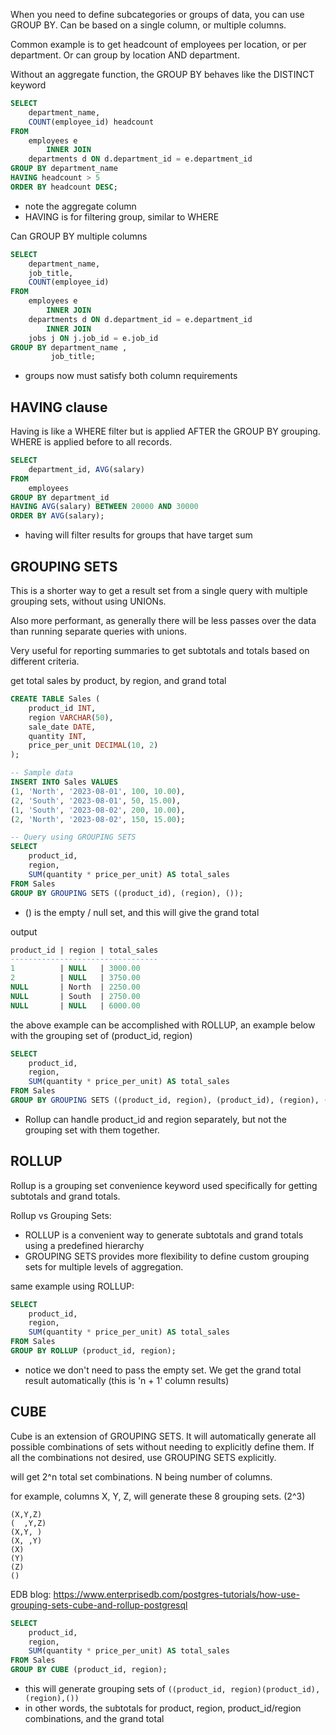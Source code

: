 When you need to define subcategories or groups of data, you can use GROUP BY. Can be based on a single column, or multiple columns. 

Common example is to get headcount of employees per location, or per department. Or can group by location AND department.

Without an aggregate function, the GROUP BY behaves like the DISTINCT keyword

```sql
SELECT 
    department_name,
    COUNT(employee_id) headcount
FROM
    employees e
        INNER JOIN
    departments d ON d.department_id = e.department_id
GROUP BY department_name
HAVING headcount > 5
ORDER BY headcount DESC;
```
- note the aggregate column
- HAVING is for filtering group, similar to WHERE

Can GROUP BY multiple columns
```sql
SELECT 
    department_name,
    job_title,
    COUNT(employee_id)
FROM
    employees e
        INNER JOIN
    departments d ON d.department_id = e.department_id
        INNER JOIN
    jobs j ON j.job_id = e.job_id
GROUP BY department_name , 
         job_title;
```
- groups now must satisfy both column requirements

## HAVING clause
Having is like a WHERE filter but is applied AFTER the GROUP BY grouping. WHERE is applied before to all records.

```sql
SELECT 
    department_id, AVG(salary)
FROM
    employees
GROUP BY department_id
HAVING AVG(salary) BETWEEN 20000 AND 30000
ORDER BY AVG(salary);
```
- having will filter results for groups that have target sum


## GROUPING SETS
This is a shorter way to get a result set from a single query with multiple grouping sets, without using UNIONs.

Also more performant, as generally there will be less passes over the data than running separate queries with unions.

Very useful for reporting summaries to get subtotals and totals based on different criteria.

get total sales by product, by region, and grand total

```sql
CREATE TABLE Sales (
    product_id INT,
    region VARCHAR(50),
    sale_date DATE,
    quantity INT,
    price_per_unit DECIMAL(10, 2)
);

-- Sample data
INSERT INTO Sales VALUES
(1, 'North', '2023-08-01', 100, 10.00),
(2, 'South', '2023-08-01', 50, 15.00),
(1, 'South', '2023-08-02', 200, 10.00),
(2, 'North', '2023-08-02', 150, 15.00);

-- Query using GROUPING SETS
SELECT 
    product_id,
    region,
    SUM(quantity * price_per_unit) AS total_sales
FROM Sales
GROUP BY GROUPING SETS ((product_id), (region), ());
```
- () is the empty / null set, and this will give the grand total

output
```sql
product_id | region | total_sales
---------------------------------
1          | NULL   | 3000.00
2          | NULL   | 3750.00
NULL       | North  | 2250.00
NULL       | South  | 2750.00
NULL       | NULL   | 6000.00
```

the above example can be accomplished with ROLLUP, an example below with the grouping set of (product_id, region)

```sql
SELECT
    product_id,
    region,
    SUM(quantity * price_per_unit) AS total_sales
FROM Sales
GROUP BY GROUPING SETS ((product_id, region), (product_id), (region), ());
```
- Rollup can handle product_id and region separately, but not the grouping set with them together.

## ROLLUP
Rollup is a grouping set convenience keyword used specifically for getting subtotals and grand totals.

Rollup vs Grouping Sets:
- ROLLUP is a convenient way to generate subtotals and grand totals using a predefined hierarchy
- GROUPING SETS provides more flexibility to define custom grouping sets for multiple levels of aggregation.

same example using ROLLUP:
```sql
SELECT
    product_id,
    region,
    SUM(quantity * price_per_unit) AS total_sales
FROM Sales
GROUP BY ROLLUP (product_id, region);
```
- notice we don't need to pass the empty set. We get the grand total result automatically (this is 'n + 1' column results)

## CUBE
Cube is an extension of GROUPING SETS. It will automatically generate all possible combinations of sets without needing to explicitly define them. If all the combinations not desired, use GROUPING SETS explicitly.

will get 2^n total set combinations. N being number of columns.

for example, columns X, Y, Z, will generate these 8 grouping sets. (2^3)
```
(X,Y,Z)
(  ,Y,Z)
(X,Y, )
(X, ,Y)
(X)
(Y)
(Z)
()
```

EDB blog:
https://www.enterprisedb.com/postgres-tutorials/how-use-grouping-sets-cube-and-rollup-postgresql

```sql
SELECT
    product_id,
    region,
    SUM(quantity * price_per_unit) AS total_sales
FROM Sales
GROUP BY CUBE (product_id, region);
```
- this will generate grouping sets of `((product_id, region)(product_id),(region),())`
- in other words, the subtotals for product, region, product_id/region combinations, and the grand total

